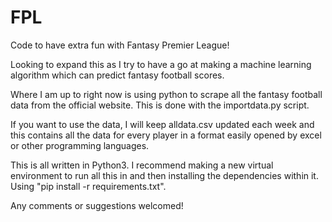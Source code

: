 # FPL
Code to have extra fun with Fantasy Premier League!

Looking to expand this as I try to have a go at making a machine learning algorithm which can predict fantasy football scores.

Where I am up to right now is using python to scrape all the fantasy football data from the official website. This is done with the importdata.py script. 

If you want to use the data, I will keep alldata.csv updated each week and this contains all the data for every player in a format easily opened by excel or other programming languages.

This is all written in Python3.  I recommend making a new virtual environment to run all this in and then installing the dependencies within it. Using "pip install -r requirements.txt". 

Any comments or suggestions welcomed!
